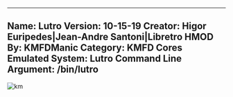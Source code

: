 -----------------------
Name: Lutro
Version: 10-15-19
Creator: Higor Euripedes|Jean-Andre Santoni|Libretro
HMOD By: KMFDManic
Category: KMFD Cores
Emulated System: Lutro
Command Line Argument: /bin/lutro
-----------------------
![km](https://i.imgur.com/Q14tlTh.png)
